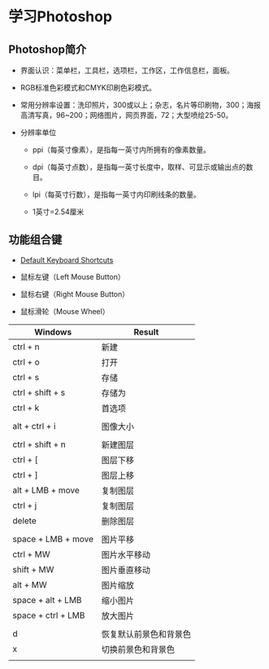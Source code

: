 # 学习Photoshop

## Photoshop简介

  + 界面认识：菜单栏，工具栏，选项栏，工作区，工作信息栏，面板。

  + RGB标准色彩模式和CMYK印刷色彩模式。

  + 常用分辨率设置：洗印照片，300或以上；杂志，名片等印刷物，300；海报高清写真，96~200；网络图片，网页界面，72；大型喷绘25-50。

  + 分辨率单位

    - ppi（每英寸像素），是指每一英寸内所拥有的像素数量。

    - dpi（每英寸点数），是指每一英寸长度中，取样、可显示或输出点的数目。

    - lpi（每英寸行数），是指每一英寸内印刷线条的数量。

    - 1英寸=2.54厘米

## 功能组合键

  + [Default Keyboard Shortcuts](https://helpx.adobe.com/photoshop/using/default-keyboard-shortcuts.html)

  + 鼠标左键（Left Mouse Button）

  + 鼠标右键（Right Mouse Button）

  + 鼠标滑轮（Mouse Wheel）

| Windows | Result |
| ------- | ------ |
| ctrl + n | 新建 |
| ctrl + o | 打开 |
| ctrl + s | 存储 |
| ctrl + shift + s | 存储为 |
| ctrl + k | 首选项 |
|||
| alt + ctrl + i | 图像大小 |
|||
| ctrl + shift + n | 新建图层 |
| ctrl + [ | 图层下移 |
| ctrl + ] | 图层上移 |
| alt + LMB + move | 复制图层 |
| ctrl + j | 复制图层 |
| delete | 删除图层 |
|||
| space + LMB + move | 图片平移 |
| ctrl + MW | 图片水平移动 |
| shift + MW | 图片垂直移动 |
| alt + MW | 图片缩放 |
| space + alt + LMB | 缩小图片 |
| space + ctrl + LMB | 放大图片 |
|||
| d | 恢复默认前景色和背景色 |
| x | 切换前景色和背景色 |
|||
